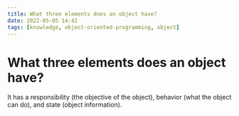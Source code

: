 ```yaml
---
title: What three elements does an object have?
date: 2022-05-05 14:42
tags: [knowledge, object-oriented-programming, object]
---
```


# What three elements does an object have?

It has a responsibility (the objective of the object), behavior (what the
object can do), and state (object information).
